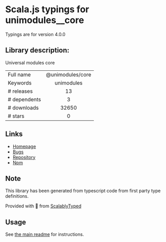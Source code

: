 
# Scala.js typings for unimodules__core

Typings are for version 4.0.0

## Library description:
Universal modules core

|                    |                 |
| ------------------ | :-------------: |
| Full name          | @unimodules/core |
| Keywords           | unimodules |
| # releases         | 13 |
| # dependents       | 3 |
| # downloads        | 32650 |
| # stars            | 0 |

## Links
- [Homepage](https://github.com/expo/expo/tree/master/packages/@unimodules/core)
- [Bugs](https://github.com/expo/expo/issues)
- [Repository](https://github.com/expo/expo)
- [Npm](https://www.npmjs.com/package/%40unimodules%2Fcore)
    


## Note
This library has been generated from typescript code from first party type definitions.

Provided with :purple_heart: from [ScalablyTyped](https://github.com/oyvindberg/ScalablyTyped)

## Usage
See [the main readme](../../readme.md) for instructions.


